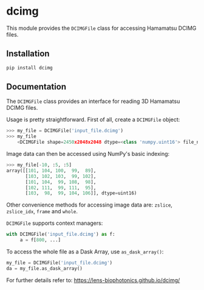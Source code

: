 # dcimg

This module provides the `DCIMGFile` class for accessing Hamamatsu DCIMG
files.

## Installation
```bash
pip install dcimg
```

## Documentation
The `DCIMGFile` class provides an interface for reading 3D Hamamatsu DCIMG
files.

Usage is pretty straightforward. First of all, create a `DCIMGFile` object:

```python
>>> my_file = DCIMGFile('input_file.dcimg')
>>> my_file
    <DCIMGFile shape=2450x2048x2048 dtype=<class 'numpy.uint16'> file_name=input_file.dcimg>
```
Image data can then be accessed using NumPy's basic indexing:

```python
>>> my_file[-10, :5, :5]
array([[101, 104, 100,  99,  89],
       [103, 102, 103,  99, 102],
       [101, 104,  99, 108,  98],
       [102, 111,  99, 111,  95],
       [103,  98,  99, 104, 106]], dtype=uint16)
```

Other convenience methods for accessing image data are: `zslice`, `zslice_idx`,
`frame` and `whole`.

`DCIMGFile` supports context managers:
```python
with DCIMGFile('input_file.dcimg') as f:
     a = f[800, ...]
```

To access the whole file as a Dask Array, use `as_dask_array()`:
```python
my_file = DCIMGFile('input_file.dcimg')
da = my_file.as_dask_array()
```
For further details refer to:
https://lens-biophotonics.github.io/dcimg/

